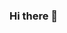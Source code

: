### Hi there 👋

<!--
**Ablicting/Ablicting** is a ✨ _special_ ✨ repository because its `README.md` (this file) appears on your GitHub profile.

Here are some ideas to get you started:

- Hi, My name is Dj
- 🌱 I’m currently learning ... Html
- 👯 I’m looking to collaborate on ...
- 🤔 I’m looking for help with ...
- 💬 Ask me about ...
- 📫 How to reach me: ...
- 😄 Pronouns: ...
- ⚡ Fun fact: ...
-->
